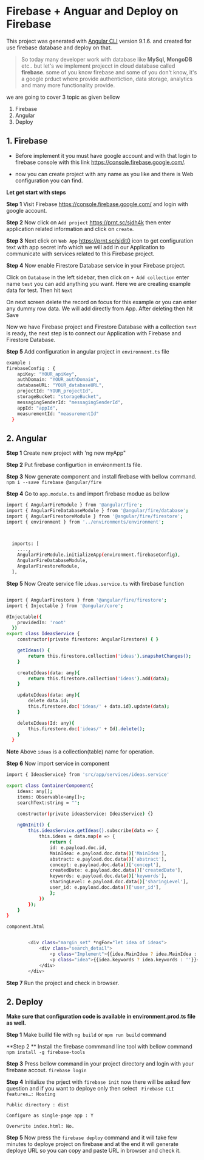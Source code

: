 # Firebase + Anguar and Deploy on Firebase

This project was generated with [Angular CLI](https://github.com/angular/angular-cli) version 9.1.6. and created for use firebase database and deploy on that.

> So today many developer work with database like **MySql, MongoDB** etc.. but let's we implement projecct in cloud database called **firebase**.
some of you know firebase and some of you don't know, it's a google prduct where provide authentiction, data storage, analytics and many more functionality provide.


we are going to cover 3 topic as given bellow

1. Firebase
2. Angular 
3. Deploy

## 1. Firebase

- Before implement it you must have google account and with that login to firebase console with this link https://console.firebase.google.com/.

- now you can create project with any name as you like and there is Web configuration you can find.

**Let get start with steps**

**Step 1** Visit Firebase  https://console.firebase.google.com/ and login with google account.

**Step 2** Now click on `Add project` https://prnt.sc/sjdh4k  then enter application related information and click on `create`.

**Step 3** Next click on `Web App` https://prnt.sc/sjdit0 icon to get configuration text with app secret info which we will add in our Application to communicate with services related to this Firebase project.

**Step 4** Now enable Firestore Database service in your Firebase project.

Click on `Database` in the left sidebar, then click on `+ Add collection` enter name `test` you can add anything you want. Here we are creating example data for test. Then hit `Next`

On next screen delete the record on focus for this example or you can enter any dummy row data. We will add directly from App. After deleting then hit Save

Now we have Firebase project and Firestore Database with a collection `test` is ready, the next step is to connect our Application with Firebase and Firestore Database.


**Step 5** Add configuration in angular project in `environment.ts` file

```sh
example : 
firebaseConfig : {
    apiKey: "YOUR_apiKey",
    authDomain: "YOUR_authDomain",
    databaseURL: "YOUR_databaseURL",
    projectId: "YOUR_projectId",
    storageBucket: "storageBucket",
    messagingSenderId: "messagingSenderId",
    appId: "appId",
    measurementId: "measurementId"
  }
```


## 2. Angular

**Step 1** Create new project with 'ng new myApp"

**Step 2** Put firebase configurtion in environment.ts  file.

**Step 3** Now generate component and install firebase with bellow command.
`npm i --save firebase @angular/fire`

**Step 4**  Go to `app.module.ts` and import firebase modue as bellow
```sh
import { AngularFireModule } from '@angular/fire';
import { AngularFireDatabaseModule } from '@angular/fire/database';
import { AngularFirestoreModule } from '@angular/fire/firestore';
import { environment } from '../environments/environment';



  imports: [
    ....,
    AngularFireModule.initializeApp(environment.firebaseConfig),
    AngularFireDatabaseModule,
    AngularFirestoreModule,
  ],
```

**Step 5**  Now Create  service file `ideas.service.ts` with firebase function
```sh

import { AngularFirestore } from '@angular/fire/firestore';
import { Injectable } from '@angular/core';

@Injectable({
    providedIn: 'root'
  })
export class IdeasService {
    constructor(private firestore: AngularFirestore) { }

    getIdeas() {
        return this.firestore.collection('ideas').snapshotChanges();
    }

    createIdeas(data: any){
        return this.firestore.collection('ideas').add(data);
    }

    updateIdeas(data: any){
        delete data.id;
        this.firestore.doc('ideas/' + data.id).update(data);
    }

    deleteIdeas(Id: any){
        this.firestore.doc('ideas/' + Id).delete();
    }
  }
  ```
**Note** Above `ideas` is a collection(table) name for operation.

**Step 6** Now import service in component


```sh
import { IdeasService} from 'src/app/services/ideas.service'    

export class ContainerComponent{
    ideas: any[];
    items: Observable<any[]>;
    searchText:string = "";

    constructor(private ideasService: IdeasService) {}
    
    ngOnInit() {
        this.ideasService.getIdeas().subscribe(data => {
            this.ideas = data.map(e => {
                return {
                id: e.payload.doc.id,
                MainIdea: e.payload.doc.data()['MainIdea'],
                abstract: e.payload.doc.data()['abstract'],
                concept: e.payload.doc.data()['concept'],
                createdDate: e.payload.doc.data()['createdDate'],
                keywords: e.payload.doc.data()['keywords'],
                sharingLevel: e.payload.doc.data()['sharingLevel'],
                user_id: e.payload.doc.data()['user_id'],
                };
            })
        });
    }
}
```

`component.html`
```sh

        <div class="margin_set" *ngFor="let idea of ideas">
            <div class="search_detail">
                <p class="Implement">{{idea.MainIdea ? idea.MainIdea : ''}}</p>
                <p class="idea">{{idea.keywords ? idea.keywords : ''}}</p>
            </div>
        </div>
```


**Step 7** Run the project and check in browser.

## 2. Deploy

**Make sure that configuration code is available in environment.prod.ts file as well.**

  **Step 1**  Make builld file with `ng build` or `npm run build` command

  **Step 2 ** Install the firebase commmand line tool with bellow command
           `npm install -g firebase-tools`

  **Step 3**  Press bellow command in your project directory and login with your firebase accout.
          `firebase login`

  **Step 4** Initialize the prject with `firebase init`
           now there will be asked few question and if you want to deploye only then select 
          ` Firebase CLI features…: Hosting`

   `Public directory : dist`

   `Configure as single-page app : Y`

   `Overwrite index.html: No.`
 

   **Step 5**   Now press the `firebase deploy` command and it will take few minutes to deploye project on firebase and at the end
   it will generate deploye URL so you can copy and paste URL in browser and check it.

